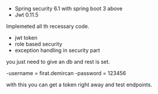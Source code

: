 - Spring security 6.1 with spring boot 3 above
- Jwt 0.11.5

Implemeted all th recessary code.
- jwt token
- role based security
- exception handling in security part 

you just need to give an db and rest is set.

-username = firat.demircan
-password = 123456 

with this you can get a token right away and test endpoints.

